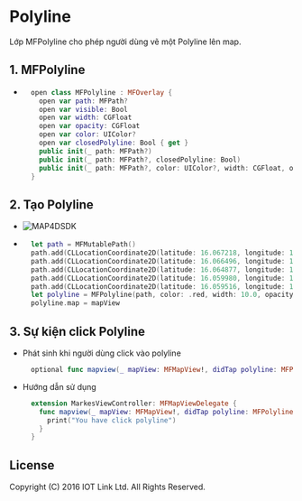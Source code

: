# Polyline
Lớp MFPolyline cho phép người dùng vẽ một Polyline lên map.


## 1. MFPolyline

  - 
    ```swift
      open class MFPolyline : MFOverlay {
        open var path: MFPath?
        open var visible: Bool
        open var width: CGFloat
        open var opacity: CGFloat
        open var color: UIColor?
        open var closedPolyline: Bool { get }
        public init(_ path: MFPath?)
        public init(_ path: MFPath?, closedPolyline: Bool)
        public init(_ path: MFPath?, color: UIColor?, width: CGFloat, opacity: CGFloat, closedPolyline: Bool)
      }
    ```

## 2. Tạo Polyline 

  - ![MAP4DSDK](https://raw.githubusercontent.com/iotlinkadmin/map4d-ios-sdk/master/docs/resource/4-polyline.png)

  - 
    ```swift
      let path = MFMutablePath()
      path.add(CLLocationCoordinate2D(latitude: 16.067218, longitude: 108.213916))
      path.add(CLLocationCoordinate2D(latitude: 16.066496, longitude: 108.213916))
      path.add(CLLocationCoordinate2D(latitude: 16.064877, longitude: 108.210397))
      path.add(CLLocationCoordinate2D(latitude: 16.059980, longitude: 108.211137))
      path.add(CLLocationCoordinate2D(latitude: 16.059516, longitude: 108.208358))
      let polyline = MFPolyline(path, color: .red, width: 10.0, opacity: 1, closedPolyline: true)
      polyline.map = mapView
    ```

## 3. Sự kiện click Polyline 

  - Phát sinh khi người dùng click vào polyline 
    ```swift
      optional func mapview(_ mapView: MFMapView!, didTap polyline: MFPolyline!)
    ```
  - Hướng dẫn sử dụng
    ```swift
      extension MarkesViewController: MFMapViewDelegate {
        func mapview(_ mapView: MFMapView!, didTap polyline: MFPolyline!) {
          print("You have click polyline")
        }
      }
    ```


License
-------

Copyright (C) 2016 IOT Link Ltd. All Rights Reserved.